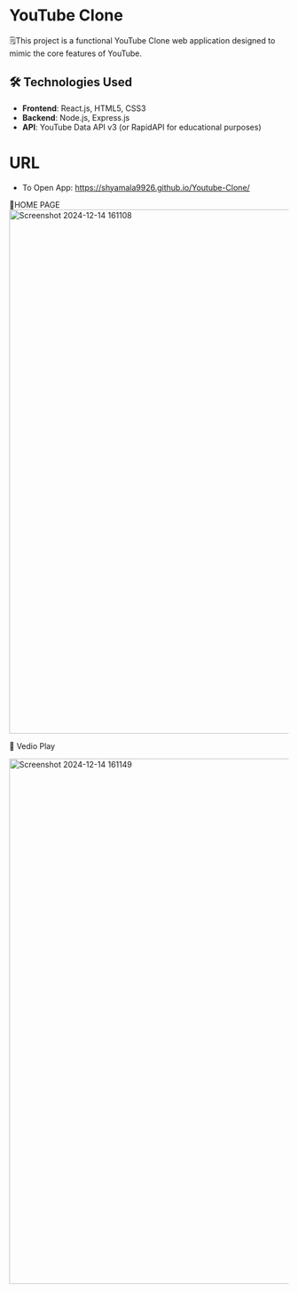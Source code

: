 # YouTube Clone

 🗒️This project is a functional YouTube Clone web application designed to mimic the core features of YouTube. 
## 🛠️ Technologies Used
- **Frontend**: React.js, HTML5, CSS3
- **Backend**: Node.js, Express.js
- **API**: YouTube Data API v3 (or RapidAPI for educational purposes)

# URL
- To Open App: https://shyamala9926.github.io/Youtube-Clone/

🌟HOME PAGE
<img width="945" alt="Screenshot 2024-12-14 161108" src="https://github.com/user-attachments/assets/a36f8c22-bdbe-4792-87df-38cfe0ae3953" />


🚀 Vedio Play

<img width="947" alt="Screenshot 2024-12-14 161149" src="https://github.com/user-attachments/assets/d416f7a8-8906-4165-99b2-528e3702b1fd" />



